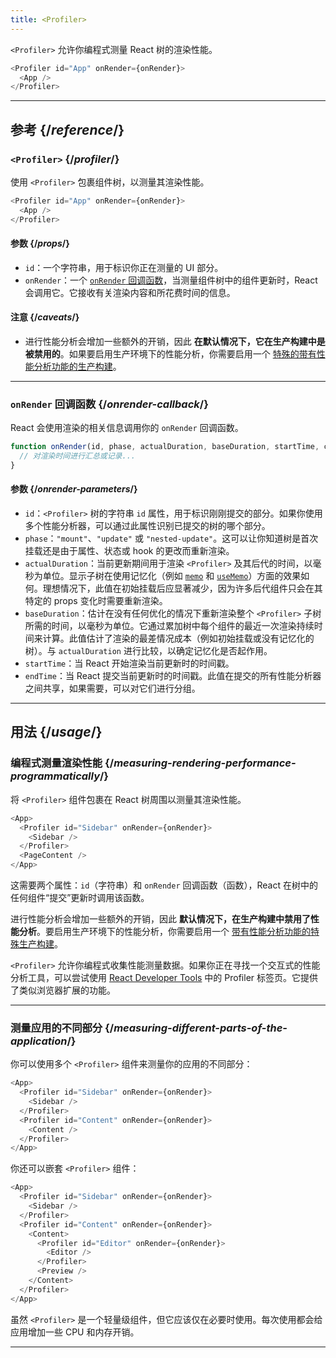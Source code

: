 ```yaml
---
title: <Profiler>
---
```


<Intro>

`<Profiler>` 允许你编程式测量 React 树的渲染性能。

```js
<Profiler id="App" onRender={onRender}>
  <App />
</Profiler>
```

</Intro>

<InlineToc />

---

## 参考 {/*reference*/}

### `<Profiler>` {/*profiler*/}

使用 `<Profiler>` 包裹组件树，以测量其渲染性能。

```js
<Profiler id="App" onRender={onRender}>
  <App />
</Profiler>
```

#### 参数 {/*props*/}

* `id`：一个字符串，用于标识你正在测量的 UI 部分。
* `onRender`：一个 [`onRender` 回调函数](#onrender-callback)，当测量组件树中的组件更新时，React会调用它。它接收有关渲染内容和所花费时间的信息。

#### 注意 {/*caveats*/}

* 进行性能分析会增加一些额外的开销，因此 **在默认情况下，它在生产构建中是被禁用的**。如果要启用生产环境下的性能分析，你需要启用一个 [特殊的带有性能分析功能的生产构建](https://fb.me/react-profiling)。

---

### `onRender` 回调函数 {/*onrender-callback*/}

React 会使用渲染的相关信息调用你的 `onRender` 回调函数。

```js
function onRender(id, phase, actualDuration, baseDuration, startTime, commitTime) {
  // 对渲染时间进行汇总或记录...
}
```

#### 参数 {/*onrender-parameters*/}

* `id`：`<Profiler>` 树的字符串 `id` 属性，用于标识刚刚提交的部分。如果你使用多个性能分析器，可以通过此属性识别已提交的树的哪个部分。
* `phase`：`"mount"`、`"update"` 或 `"nested-update"`。这可以让你知道树是首次挂载还是由于属性、状态或 hook 的更改而重新渲染。
* `actualDuration`：当前更新期间用于渲染 `<Profiler>` 及其后代的时间，以毫秒为单位。显示子树在使用记忆化（例如 [`memo`](/reference/react/memo) 和 [`useMemo`](/reference/react/useMemo)）方面的效果如何。理想情况下，此值在初始挂载后应显著减少，因为许多后代组件只会在其特定的 props 变化时需要重新渲染。
* `baseDuration`：估计在没有任何优化的情况下重新渲染整个 `<Profiler>` 子树所需的时间，以毫秒为单位。它通过累加树中每个组件的最近一次渲染持续时间来计算。此值估计了渲染的最差情况成本（例如初始挂载或没有记忆化的树）。与 `actualDuration` 进行比较，以确定记忆化是否起作用。
* `startTime`：当 React 开始渲染当前更新时的时间戳。
* `endTime`：当 React 提交当前更新时的时间戳。此值在提交的所有性能分析器之间共享，如果需要，可以对它们进行分组。

---

## 用法 {/*usage*/}

### 编程式测量渲染性能 {/*measuring-rendering-performance-programmatically*/}

将 `<Profiler>` 组件包裹在 React 树周围以测量其渲染性能。

```js {2,4}
<App>
  <Profiler id="Sidebar" onRender={onRender}>
    <Sidebar />
  </Profiler>
  <PageContent />
</App>
```

这需要两个属性：`id`（字符串）和 `onRender` 回调函数（函数），React 在树中的任何组件“提交”更新时调用该函数。

<Pitfall>

进行性能分析会增加一些额外的开销，因此 **默认情况下，在生产构建中禁用了性能分析**。要启用生产环境下的性能分析，你需要启用一个 [带有性能分析功能的特殊生产构建](https://fb.me/react-profiling)。

</Pitfall>

<Note>

`<Profiler>` 允许你编程式收集性能测量数据。如果你正在寻找一个交互式的性能分析工具，可以尝试使用 [React Developer Tools](/learn/react-developer-tools) 中的 Profiler 标签页。它提供了类似浏览器扩展的功能。

</Note>

---

### 测量应用的不同部分 {/*measuring-different-parts-of-the-application*/}

你可以使用多个 `<Profiler>` 组件来测量你的应用的不同部分：

```js {5,7}
<App>
  <Profiler id="Sidebar" onRender={onRender}>
    <Sidebar />
  </Profiler>
  <Profiler id="Content" onRender={onRender}>
    <Content />
  </Profiler>
</App>
```

你还可以嵌套 `<Profiler>` 组件：

```js {5,7,9,12}
<App>
  <Profiler id="Sidebar" onRender={onRender}>
    <Sidebar />
  </Profiler>
  <Profiler id="Content" onRender={onRender}>
    <Content>
      <Profiler id="Editor" onRender={onRender}>
        <Editor />
      </Profiler>
      <Preview />
    </Content>
  </Profiler>
</App>
```

虽然 `<Profiler>` 是一个轻量级组件，但它应该仅在必要时使用。每次使用都会给应用增加一些 CPU 和内存开销。

---

